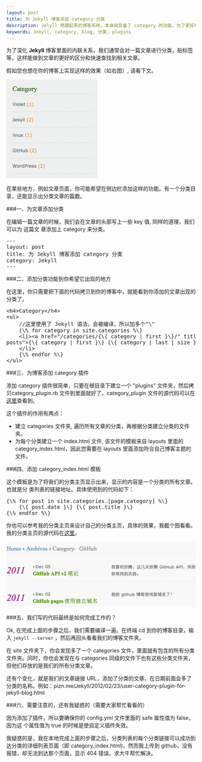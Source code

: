 ```yaml
---
layout: post
title: 为 Jekyll 博客添加 category 分类
description: Jelyll 搭建起来的博客系统，本身就具备了 category 的功能，为了更好地将 category 页面展示出来，我们能做到的方法有很多，例如使用插件。本文为您分享如何为你的博客添加分类。
keywords: Jekyll, category, blog, 分类, plugins
---
```


为了深化 <strong>Jekyll</strong> 博客里面的内联关系，我们通常会对一篇文章进行分类，贴标签等，这样能做到文章的更好的区分和快速查找到相关文章。

假如您也想在你的博客上实现这样的效果（如右图）, 请看下文。

<img src="/resources/category-list.jpg" alt="categroy list" class="img-right">

在某些地方，例如文章页面，你可能希望在侧边栏添加这样的功能。有一个分类目录，还能显示出分类文章的篇数。

###一、为文章添加分类

在编辑一篇文章的时候，我们会在文章的头部写上一些 key 值, 同样的道理，我们可以为
这篇文
章添加上 category 来分类。
<pre class="html" name="colorcode">
---
layout: post
title: 为 Jekyll 博客添加 category 分类
category: Jekyll
---
</pre>

###二、添加分类功能到你希望它出现的地方


在这里，你只需要把下面的代码拷贝到你的博客中，就能看到你添加的文章出现的分类了。
<pre class="html" name="colorcode">
&lt;h4&gt;Category&lt;/h4&gt;
&lt;ul&gt;
    //这里使用了 Jekyll 语法，会被编译，所以加多个"\"
    {\% for category in site.categories %\}
    &lt;li&gt;&lt;a href="/categories/{\{ category | first }\}/" title="view all
posts"&gt;{\{ category | first }\} {\{ category | last | size }\}&lt;/a&gt;
    &lt;/li&gt;
    {\% endfor %\}
&lt;/ul&gt;
</pre>

###三、为博客添加 category 插件

添加 category 插件很简单，只要在根目录下建立一个 "plugins" 文件夹，然后拷贝category_plugin.rb 文件到里面就好了。category_plugin 文件的源代码可以在<a href="https://gist.github.com/1899497" title="The gist for category plugin" target="_blank" >这里</a>查看到。

这个插件的作用有两点：

* 建立 categories 文件夹, 遍历所有文章的分类，再根据分类建立分类的文件夹。
* 为每个分类建立一个 index.html 文件, 该文件的模板来自 layouts 里面的 category_index.html，因此您需要在 layouts 里面添加符合自己博客主题的文件。


###四、添加 category_index.html 模板


这个模板是为了将我们的分类主页显示出来，显示的内容是一个分类的所有文章。也就是分
类列表的链接地址。具体使用到的代码如下：
<pre class="html" name="colorcode">
{\% for post in site.categories.[page.category] %\}
    {\{ post.date }\} {\{ post.title }\}
{\% endfor %\}
</pre>

你也可以参考我的分类主页来设计自己的分类主页，具体的效果，我截个图看看。我的分类主页的源代码在<a href="https://gist.github.com/1899544" target="_blank" title="The gist for category index page">这里</a>。

<img src="/resources/category-index.jpg" alt="category index" class="img-center" />

###五、我们写的代码最终是如何完成工作的？

Ok, 在完成上面的步骤之后，我们需要编译一遍。在终端 cd 到你的博客目录，输入 <code class="v-code">jekyll --server</code> ，然后再回头看看我们的博客文件夹。

在 site 文件夹下，你会发现多了一个 categories 文件，里面就有包含的所有分类文件夹。同时，你也会发现在与 categories 同级的文件下也有这些分类文件夹，但他们存放的是我们的所有分类文章。

还有个变化，就是我们的文章链接 URL，添加了分类的文章，在日期前面会多了分类的名称。例如：pizn.me/Jekyll/2012/02/23/user-category-plugin-for-jekyll-blog.html


###六、需要注意的，还有我疑惑的（需要大家帮忙看看的）

因为添加了插件，所以要确保你的 config.yml 文件里面的 safe 属性值为 false，因为这
个属性值为 true 的时候是使自定义插件失效。

我疑惑的是，我在本地完成上面的步骤之后，分类列表的每个分类链接可以成功到达分类的详细列表页面（即 category_index.html)，然而我上传到 github，没有报错，却无法到达那个页面，显示 404 错误。求大牛帮忙解决。

